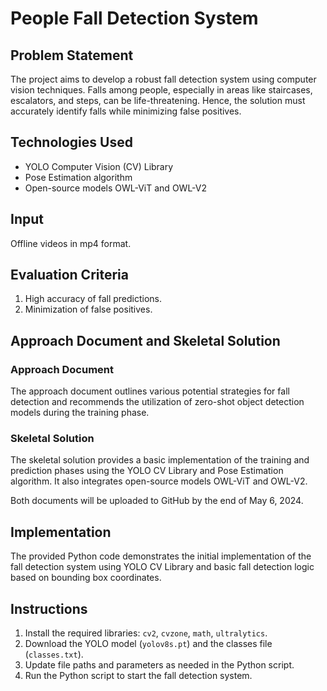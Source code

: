# People Fall Detection System

## Problem Statement

The project aims to develop a robust fall detection system using computer vision techniques. Falls among people, especially in areas like staircases, escalators, and steps, can be life-threatening. Hence, the solution must accurately identify falls while minimizing false positives.

## Technologies Used

- YOLO Computer Vision (CV) Library
- Pose Estimation algorithm
- Open-source models OWL-ViT and OWL-V2

## Input

Offline videos in mp4 format.

## Evaluation Criteria

1. High accuracy of fall predictions.
2. Minimization of false positives.

## Approach Document and Skeletal Solution

### Approach Document

The approach document outlines various potential strategies for fall detection and recommends the utilization of zero-shot object detection models during the training phase.

### Skeletal Solution

The skeletal solution provides a basic implementation of the training and prediction phases using the YOLO CV Library and Pose Estimation algorithm. It also integrates open-source models OWL-ViT and OWL-V2.

Both documents will be uploaded to GitHub by the end of May 6, 2024.

## Implementation

The provided Python code demonstrates the initial implementation of the fall detection system using YOLO CV Library and basic fall detection logic based on bounding box coordinates.

## Instructions

1. Install the required libraries: `cv2`, `cvzone`, `math`, `ultralytics`.
2. Download the YOLO model (`yolov8s.pt`) and the classes file (`classes.txt`).
3. Update file paths and parameters as needed in the Python script.
4. Run the Python script to start the fall detection system.
